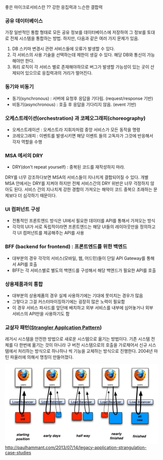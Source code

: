 좋은 마이크로서비스란 ??
강한 응집력과 느슨한 결합력

### 공유 데이터베이스

가장 일반적인 통합 형태로 모든 공유 정보를 데이터베이스에 저장하여 그 정보를 토대로 전체 시스템을 통합하는 방법.
하지만, 다음과 같은 여러 가지 문제가 있음.

1. DB 스키마 변경시 관련 서비스들에 오류가 발생할 수 있다.
2. 각 서비스의 사용 기술을 선택하는데 제한이 생길 수 있다. 해당 DB와 통신이 가능해야만 한다.
3. 쿼리 로직이 각 서비스 별로 존재해야하므로 버그가 발생할 가능성이 있는 곳이 산제되어 있으므로 응집력과의 거리가 멀어진다.

### 동기와 비동기

- 동기(synchronous) : 서버에 요청후 응답을 기다림. (request/response 기반)
- 비동기(asynchronous) : 호출 후 응답을 기다리지 않음. (event 기반)

### 오케스트레이션(orchestration) 과 코페오그래피(choreography)

- 오케스트레이션 : 오케스트라 지휘자처럼 중앙 서비스가 모든 동작을 명령
- 코레오그래피 : 이벤트를 발생시키면 해당 이벤트 들의 고독자가 그것에 반응해서 각자 역할을 수행

### MSA 에서의 DRY

- DRY(don't repeat yourself) : 중복된 코드를 재작성하지 마라.

DRY를 너무 강조하다보면 MSA의 서비스들이 지나치게 결합되어질 수 있다.
개별 MSA 안에서는 DRY를 지켜야 하지만 전체 서비스간의 DRY 위반은 너무 걱정하지 않아도 된다.
서비스 간의 지나치게 강한 경합이 가져오는 해악이 코드 중복으 초래하는 문제보다 더 심각하기 때문이다.

### UI 컴퍼넌트 구성

- 전통적인 프론트엔드 방식은 UI에서 필요한 데이터를 API를 통해서 가져오는 방식
- 각각의 UI가 서로 독립적이라면 프론트엔드는 해당 UI들의 레이아웃만을 정의하고 각 UI 컴퍼넌트를 제공해주는 API를 사용

### BFF (backend for frontend) : 프론트엔드를 위한 백엔드

- 대부분의 경우 각각의 서비스(모바일, 웹, 어드민)들이 단일 API Gateway를 통해서 API를 호출
- BFF는 각 서비스별로 별도의 백엔드를 구성해서 해당 백엔드가 필요한 API를 호출

### 상용제품과의 통합

- 대부분의 상용제품의 경우 실제 사용하기에는 기대에 못미치는 경우가 많음
- 그렇다고 그걸 커스터마이징하기에는 굉장히 많은 노력이 필요함
- 이 경우 서비스 파사드를 앞단에 배치하고 외부 서비스를 내부에 심어놓거나 외부 서비스의 API만을 사용하기도 함

### 교살자 패턴([Strangler Applcation Pattern](https://www.martinfowler.com/bliki/StranglerApplication.html))

레거시 시스템을 안전한 방법으로 새로운 시스템으로 옮기는 방법이다.
기존 시스템 전체를 다 한번에 옮기는 것이 아니라 구 버전 시스템으로의 호출을 가로채어서 신규 시스템에서 처리하는 방식으로 하나하나 씩 기능을 교체하는 방식으로 진행한다.
2004년 마틴 파울러에 의해서 명칭이 만들어졌다.


![image](images/StranglerApplication.jpg)  
<http://paulhammant.com/2013/07/14/legacy-application-strangulation-case-studies>